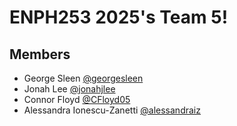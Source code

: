 # ENPH253 2025's Team 5!

## Members
- George Sleen [@georgesleen](https://github.com/georgesleen)
- Jonah Lee [@jonahjlee](https://github.com/jonahjlee)
- Connor Floyd [@CFloyd05](https://github.com/CFloyd05)
- Alessandra Ionescu-Zanetti [@alessandraiz](https://github.com/alessandraiz)

